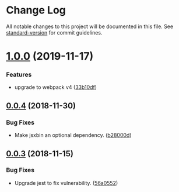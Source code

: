 # Change Log

All notable changes to this project will be documented in this file. See [standard-version](https://github.com/conventional-changelog/standard-version) for commit guidelines.

<a name="1.0.0"></a>
# [1.0.0](https://github.com/sammarks/jsxbin-webpack-plugin/compare/v0.0.4...v1.0.0) (2019-11-17)


### Features

* upgrade to webpack v4 ([33b10df](https://github.com/sammarks/jsxbin-webpack-plugin/commit/33b10df))



<a name="0.0.4"></a>
## [0.0.4](https://github.com/sammarks/jsxbin-webpack-plugin/compare/v0.0.3...v0.0.4) (2018-11-30)


### Bug Fixes

* Make jsxbin an optional dependency. ([b28000d](https://github.com/sammarks/jsxbin-webpack-plugin/commit/b28000d))



<a name="0.0.3"></a>
## [0.0.3](https://github.com/sammarks/jsxbin-webpack-plugin/compare/v0.0.2...v0.0.3) (2018-11-15)


### Bug Fixes

* Upgrade jest to fix vulnerability. ([56a0552](https://github.com/sammarks/jsxbin-webpack-plugin/commit/56a0552))
